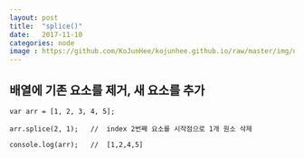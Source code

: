 ```yaml
---
layout: post
title:  "splice()"
date:   2017-11-10
categories: node
image : https://github.com/KoJunHee/kojunhee.github.io/raw/master/img/node.png
---
```


## 배열에 기존 요소를 제거, 새 요소를 추가


````
var arr = [1, 2, 3, 4, 5];

arr.splice(2, 1);	//	index 2번째 요소를 시작점으로 1개 원소 삭제

console.log(arr);	//	[1,2,4,5]
````


